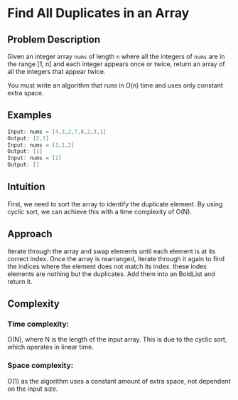 # Find All Duplicates in an Array

## Problem Description

Given an integer array `nums` of length `n` where all the integers of `nums` are in the range [1, n] and each integer appears once or twice, return an array of all the integers that appear twice.

You must write an algorithm that runs in O(n) time and uses only constant extra space.

## Examples


```java
Input: nums = [4,3,2,7,8,2,3,1]
Output: [2,3]
Input: nums = [1,1,2]
Output: [1]
Input: nums = [1]
Output: []
```
## Intuition
First, we need to sort the array to identify the duplicate element. By using cyclic sort, we can achieve this with a time complexity of O(N).

## Approach
Iterate through the array and swap elements until each element is at its correct index. Once the array is rearranged, iterate through it again to find the indices where the element does not match its index.
these index elements are nothing but the duplicates. Add them into an BoldList and return it.

## Complexity
### Time complexity:
O(N), where N is the length of the input array. This is due to the cyclic sort, which operates in linear time.
### Space complexity:
O(1) as the algorithm uses a constant amount of extra space, not dependent on the input size.

